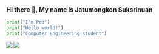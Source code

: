 ### Hi there 👋, My name is Jatumongkon Suksrinuan
```python
print("I'm Ped")
print("Hello world!")
print("Computer Engineering student")
```
<a href="#">
  <img align="left" src="https://github-readme-stats.alexxxdev.vercel.app/api?username=RunningTHPed&show_icons=true&count_private=true&hide_border=true&theme=tokyonight" />
</a>
<a href="#">  
  <img align="center" src="https://github-readme-stats.alexxxdev.vercel.app/api/top-langs/?username=RunningTHPed&layout=compact&card_width=250&hide_border=true&theme=tokyonight" /
</a>


